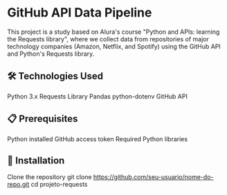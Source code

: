 # GitHub API Data Pipeline

This project is a study based on Alura's course "Python and APIs: learning the Requests library", where we collect data from repositories of major technology companies (Amazon, Netflix, and Spotify) using the GitHub API and Python's Requests library.

## 🛠️ Technologies Used

Python 3.x
Requests Library
Pandas
python-dotenv
GitHub API

## 📋 Prerequisites

Python installed
GitHub access token
Required Python libraries

## 🚀 Installation

Clone the repository
git clone https://github.com/seu-usuario/nome-do-repo.git
cd projeto-requests